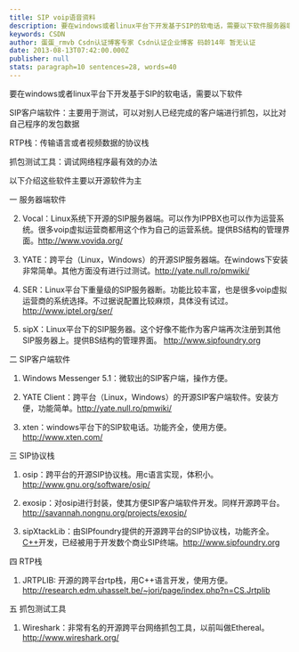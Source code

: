 ```yaml
---
title: SIP voip语音资料
description: 要在windows或者linux平台下开发基于SIP的软电话，需要以下软件服务器端软件： 注册多个客户端到服务器上，可以进行通话测试SIP客户端软件：主要用于测试，可以对别人已经完成的客户端进行抓包，以比对自己程序的发包数据SIP协议栈：基于某个现成的SIP协议栈来开发会加快开发进度RTP栈：传输语言或者视频数据的协议栈抓包测试工具：调试网络程序最有效的办法
keywords: CSDN
author: 蛋蛋_rmvb Csdn认证博客专家 Csdn认证企业博客 码龄14年 暂无认证
date: 2013-08-13T07:42:00.000Z
publisher: null
stats: paragraph=10 sentences=28, words=40
---
```


要在windows或者linux平台下开发基于SIP的软电话，需要以下软件

SIP客户端软件：主要用于测试，可以对别人已经完成的客户端进行抓包，以比对自己程序的发包数据

RTP栈：传输语言或者视频数据的协议栈

抓包测试工具：调试网络程序最有效的办法

以下介绍这些软件主要以开源软件为主

一 服务器端软件

2. Vocal：Linux系统下开源的SIP服务器端。可以作为IPPBX也可以作为运营系统。很多voip虚拟运营商都用这个作为自己的运营系统。提供BS结构的管理界面。http://www.vovida.org/

3. YATE：跨平台（Linux，Windows）的开源SIP服务器端。在windows下安装非常简单。其他方面没有进行过测试。http://yate.null.ro/pmwiki/

4. SER：Linux平台下重量级的SIP服务器断。功能比较丰富，也是很多voip虚拟运营商的系统选择。不过据说配置比较麻烦，具体没有试过。http://www.iptel.org/ser/

5. sipX：Linux平台下的SIP服务器。这个好像不能作为客户端再次注册到其他SIP服务器上。提供BS结构的管理界面。 http://www.sipfoundry.org

二 SIP客户端软件

1. Windows Messenger 5.1：微软出的SIP客户端，操作方便。

2. YATE Client：跨平台（Linux，Windows）的开源SIP客户端软件。安装方便，功能简单。http://yate.null.ro/pmwiki/

3. xten：windows平台下的SIP软电话。功能齐全，使用方便。http://www.xten.com/

三 SIP协议栈

1. osip：跨平台的开源SIP协议栈。用c语言实现，体积小。http://www.gnu.org/software/osip/

2. exosip：对osip进行封装，使其方便SIP客户端软件开发。同样开源跨平台。http://savannah.nongnu.org/projects/exosip/

3. sipXtackLib：由SIPfoundry提供的开源跨平台的SIP协议栈，功能齐全。[C++](http://www.rosoo.net/a/list_100_1.html)开发，已经被用于开发数个商业SIP终端。http://www.sipfoundry.org

四 RTP栈

1. JRTPLIB: 开源的跨平台rtp栈，用C++语言开发，使用方便。http://research.edm.uhasselt.be/~jori/page/index.php?n=CS.Jrtplib

五 抓包测试工具

1. Wireshark：非常有名的开源跨平台网络抓包工具，以前叫做Ethereal。http://www.wireshark.org/
